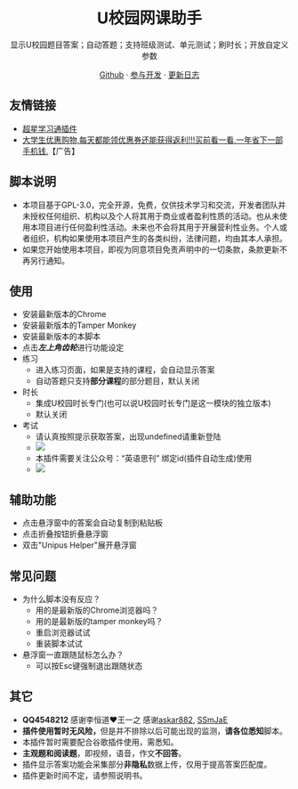 <h1 align="center">U校园网课助手</h1>

<p align="center">显示U校园题目答案；自动答题；支持班级测试、单元测试；刷时长；开放自定义参数</p>

<p align="center">
<a href="https://github.com/SSmJaE/UnipusHelper">Github</a> · 
<a href="docs/DEVELOPMENT.md">参与开发</a> · 
<a href="docs/CHANGELOG.md">更新日志</a>
<!-- 
<a href="https://github.com/SSmJaE/WELearnHelper/issues">问题反馈</a> ·
<a href="https://github.com/SSmJaE/WELearnHelper/issues">功能请求</a> · -->
</p>

## 友情链接
- <a href="https://greasyfork.org/zh-CN/scripts/401447">超星学习通插件</a>
- <a href="https://jq.qq.com/?_wv=1027&amp;k=Hh7gvvDz" rel="nofollow">大学生优惠购物,每天都能领优惠券还能获得返利!!!买前看一看,一年省下一部手机钱.</a>【广告】

## 脚本说明
- 本项目基于GPL-3.0，完全开源，免费，仅供技术学习和交流，开发者团队并未授权任何组织、机构以及个人将其用于商业或者盈利性质的活动。也从未使用本项目进行任何盈利性活动。未来也不会将其用于开展营利性业务。个人或者组织，机构如果使用本项目产生的各类纠纷，法律问题，均由其本人承担。
- 如果您开始使用本项目，即视为同意项目免责声明中的一切条款，条款更新不再另行通知。

## 使用
- 安装最新版本的Chrome
- 安装最新版本的Tamper Monkey
- 安装最新版本的本脚本
- 点击***左上角齿轮***进行功能设定
- 练习
  - 进入练习页面，如果是支持的课程，会自动显示答案
  - 自动答题只支持<b>部分课程</b>的部分题目，默认关闭
- 时长
  - 集成U校园时长专门(也可以说U校园时长专门是这一模块的独立版本)
  - 默认关闭
- 考试
  - 请认真按照提示获取答案，出现undefined请重新登陆
  - <a href="/rails/active_storage/blobs/eyJfcmFpbHMiOnsibWVzc2FnZSI6IkJBaHBBbkJZIiwiZXhwIjpudWxsLCJwdXIiOiJibG9iX2lkIn19--97b51ab9aa3d0f01c98f3c6c6bad7d30b737bb1d/QQ%E6%88%AA%E5%9B%BE20201026200432.jpg?locale=zh-CN"><img src="https://greasyfork.org/rails/active_storage/representations/eyJfcmFpbHMiOnsibWVzc2FnZSI6IkJBaHBBbkJZIiwiZXhwIjpudWxsLCJwdXIiOiJibG9iX2lkIn19--97b51ab9aa3d0f01c98f3c6c6bad7d30b737bb1d/eyJfcmFpbHMiOnsibWVzc2FnZSI6IkJBaDdCam9VY21WemFYcGxYM1J2WDJ4cGJXbDBXd2RwQWNocEFjZz0iLCJleHAiOm51bGwsInB1ciI6InZhcmlhdGlvbiJ9fQ==--1a5b26c2d16a60cf381d61dcd5b41cdffac6d9dc/QQ%E6%88%AA%E5%9B%BE20201026200432.jpg?locale=zh-CN"></a>
  - 本插件需要关注公众号：“英语思刊” 绑定id(插件自动生成)使用
  - <a href="/rails/active_storage/blobs/eyJfcmFpbHMiOnsibWVzc2FnZSI6IkJBaHBBbkZZIiwiZXhwIjpudWxsLCJwdXIiOiJibG9iX2lkIn19--9596826e2bb221a2c72db26a3030932cfdad3775/6A0F36CC861B089483F21D4E21274B13.png?locale=zh-CN"><img src="https://greasyfork.org/rails/active_storage/representations/eyJfcmFpbHMiOnsibWVzc2FnZSI6IkJBaHBBbkZZIiwiZXhwIjpudWxsLCJwdXIiOiJibG9iX2lkIn19--9596826e2bb221a2c72db26a3030932cfdad3775/eyJfcmFpbHMiOnsibWVzc2FnZSI6IkJBaDdCam9VY21WemFYcGxYM1J2WDJ4cGJXbDBXd2RwQWNocEFjZz0iLCJleHAiOm51bGwsInB1ciI6InZhcmlhdGlvbiJ9fQ==--1a5b26c2d16a60cf381d61dcd5b41cdffac6d9dc/6A0F36CC861B089483F21D4E21274B13.png?locale=zh-CN"></a>

## 辅助功能
- 点击悬浮窗中的答案会自动复制到粘贴板
- 点击折叠按钮折叠悬浮窗
- 双击"Unipus Helper"展开悬浮窗

## 常见问题
- 为什么脚本没有反应？
  - 用的是最新版的Chrome浏览器吗？
  - 用的是最新版的tamper monkey吗？
  - 重启浏览器试试
  - 重装脚本试试
- 悬浮窗一直跟随鼠标怎么办？
  - 可以按Esc键强制退出跟随状态

## 其它
- <strong>QQ4548212</strong> 感谢李恒道❤王一之 感谢[askar882](https://greasyfork.org/zh-CN/users/291023-askar882), [SSmJaE](https://greasyfork.org/zh-CN/scripts/398601-welearn%E7%BD%91%E8%AF%BE%E5%8A%A9%E6%89%8B)
- <strong>插件使用暂时无风险，</strong>但是并不排除以后可能出现的监测，<strong>请各位悉知</strong>脚本。
- 本插件暂时需要配合谷歌插件使用，需悉知。
- <strong>主观题和阅读题</strong>，即视频，语音，作文<strong>不回答</strong>。
- 插件显示答案功能会采集部分<strong>非隐私</strong>数据上传，仅用于提高答案匹配度。
- 插件更新时间不定，请参照说明书。
